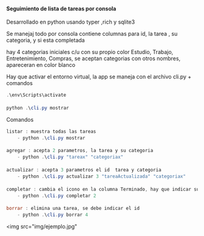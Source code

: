 #### Seguimiento de lista de tareas por consola

Desarrollado en python usando typer ,rich y sqlite3

Se manejaj todo por consola contiene columnas para id, la tarea , su categoria, y si esta completada

hay 4 categorias iniciales c/u con su propio color Estudio, Trabajo, Entretenimiento, Compras, se aceptan categorias con otros nombres, apareceran en color blanco

Hay que activar el entorno virtual, la app se maneja con el archivo cli.py + comandos 

```powershell
.\env\Scripts\activate

python .\cli.py mostrar
```

Comandos

```powershell
listar : muestra todas las tareas
    - python .\cli.py mostrar

agregar : acepta 2 parametros, la tarea y su categoria
    - python .\cli.py "tareax" "categoriax"

actualizar : acepta 3 parametros el id  tarea y categoria 
    - python .\cli.py actualizar 3 "tareaActualizada" "categoriax"

completar : cambia el icono en la columna Terminado, hay que indicar su id
    - python .\cli.py completar 2

borrar : elimina una tarea, se debe indicar el id
    - python .\cli.py borrar 4
```


<img src="img/ejemplo.jpg"

